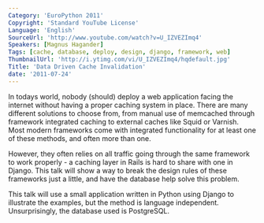 ```yaml
---
Category: 'EuroPython 2011'
Copyright: 'Standard YouTube License'
Language: 'English'
SourceUrl: 'http://www.youtube.com/watch?v=U_IZVEZImq4'
Speakers: [Magnus Hagander]
Tags: [cache, database, deploy, design, django, framework, web]
ThumbnailUrl: 'http://i.ytimg.com/vi/U_IZVEZImq4/hqdefault.jpg'
Title: 'Data Driven Cache Invalidation'
date: '2011-07-24'
---
```

In todays world, nobody (should) deploy a web application facing the internet
without having a proper caching system in place. There are many different
solutions to choose from, from manual use of memcached through framework
integrated caching to external caches like Squid or Varnish. Most modern
frameworks come with integrated functionality for at least one of these
methods, and often more than one.

However, they often relies on all traffic going through the same framework to
work properly - a caching layer in Rails is hard to share with one in Django.
This talk will show a way to break the design rules of these frameworks just a
little, and have the database help solve this problem.

This talk will use a small application written in Python using Django to
illustrate the examples, but the method is language independent.
Unsurprisingly, the database used is PostgreSQL.
